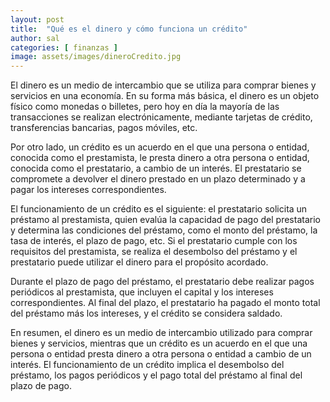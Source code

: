```yaml
---
layout: post
title:  "Qué es el dinero y cómo funciona un crédito"
author: sal
categories: [ finanzas ]
image: assets/images/dineroCredito.jpg
---
```

El dinero es un medio de intercambio que se utiliza para comprar bienes y servicios en una economía. En su forma más básica, el dinero es un objeto físico como monedas o billetes, pero hoy en día la mayoría de las transacciones se realizan electrónicamente, mediante tarjetas de crédito, transferencias bancarias, pagos móviles, etc.

Por otro lado, un crédito es un acuerdo en el que una persona o entidad, conocida como el prestamista, le presta dinero a otra persona o entidad, conocida como el prestatario, a cambio de un interés. El prestatario se compromete a devolver el dinero prestado en un plazo determinado y a pagar los intereses correspondientes.

El funcionamiento de un crédito es el siguiente: el prestatario solicita un préstamo al prestamista, quien evalúa la capacidad de pago del prestatario y determina las condiciones del préstamo, como el monto del préstamo, la tasa de interés, el plazo de pago, etc. Si el prestatario cumple con los requisitos del prestamista, se realiza el desembolso del préstamo y el prestatario puede utilizar el dinero para el propósito acordado.

Durante el plazo de pago del préstamo, el prestatario debe realizar pagos periódicos al prestamista, que incluyen el capital y los intereses correspondientes. Al final del plazo, el prestatario ha pagado el monto total del préstamo más los intereses, y el crédito se considera saldado.

En resumen, el dinero es un medio de intercambio utilizado para comprar bienes y servicios, mientras que un crédito es un acuerdo en el que una persona o entidad presta dinero a otra persona o entidad a cambio de un interés. El funcionamiento de un crédito implica el desembolso del préstamo, los pagos periódicos y el pago total del préstamo al final del plazo de pago.

